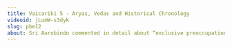 ```yaml
---
title: Vaicariki 5 - Aryas, Vedas and Historical Chronology
videoid: jLumW-s3dyk
slug: pbe12
about: Sri Aurobindo commented in detail about “exclusive preoccupation with the naturalistic element” of Rig Vedic hymns by the European scholars. They created a gulf between early Rigvedic age and later Upanishadic and other thoughts. Sri Aurobindo remarked “The hypothesis, invented to fill the gap, that these ideas were borrowed by barbarous Aryan invaders from the civilised Dravidians, is a conjecture supported only by other conjectures. It is indeed coming to be doubted whether the whole story of an Aryan invasion through the Punjab is not a myth of the philologists.” He revealed the secret of the Vedas as the embodiment of spiritual and psychological knowledge concealed “in a veil of concrete and material figures and symbols”. His seminal works laid a new foundation for a wide range of studies like Comparative Religion, Philology, Historiography, Mythology, Archaeology etc. Vaicārikī is an initiative for thoughts, dialogues and discussions as part of the 150th birth anniversary celebration of Sri Aurobindo. The fifth chapter titled “Aryas, Vedas and Historical Chronology” starts with a keynote address followed by a panel discussion.
---
```

